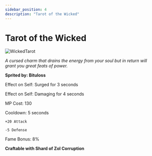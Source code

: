 ```yaml
---
sidebar_position: 4
description: "Tarot of the Wicked"
---
```


# Tarot of the Wicked

![WickedTarot](https://vwiki.valorserver.com/api/item/picture/tarot%20of%20the%20wicked)

<i>A cursed charm that drains the energy from your soul but in return will grant you great feats of power.</i>

**Sprited by: Bituloss**

Effect on Self: Surged for 3 seconds

Effect on Self: Damaging for 4 seconds

MP Cost: 130

Cooldown: 5 seconds

    +20 Attack
    
    -5 Defense

Fame Bonus: 8%

**Craftable with Shard of Zol Corruption**
